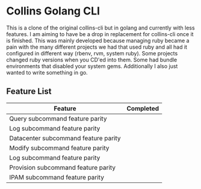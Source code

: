 Collins Golang CLI
==================

This is a clone of the original collins-cli but in golang and currently with less features.
I am aiming to have be a drop in replacement for collins-cli once it is finished. This was
mainly developed because managing ruby became a pain with the many different projects we
had that used ruby and all had it configured in different way (rbenv, rvm, system ruby).
Some projects changed ruby versions when you CD'ed into them. Some had bundle environments
that disabled your system gems. Additionally I also just wanted to write something in go.

## Feature List

|Feature                               |Completed|
|--------------------------------------|:-------:|
|Query subcommand feature parity       |         |
|Log subcommand feature parity         |         |
|Datacenter subcommand feature parity  |         |
|Modify subcommand feature parity      |         |
|Log subcommand feature parity         |         |
|Provision subcommand feature parity   |         |
|IPAM subcommand feature parity        |         |
